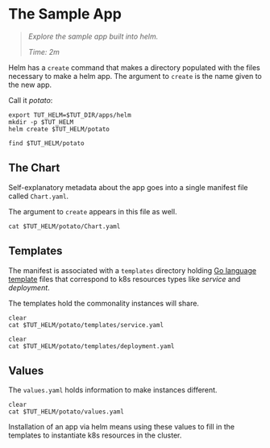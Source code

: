 # The Sample App

> _Explore the sample app built into helm._
>
> _Time: 2m_

Helm has a `create` command that makes a directory
populated with the files necessary to make a helm app.
The argument to `create` is the name given to the new
app.

Call it _potato_:

<!-- @makeSample @test -->
```
export TUT_HELM=$TUT_DIR/apps/helm
mkdir -p $TUT_HELM
helm create $TUT_HELM/potato
```

<!-- @listFiles @test -->
```
find $TUT_HELM/potato
```

## The Chart

Self-explanatory metadata about the app goes into a
single manifest file called `Chart.yaml`.

The argument to `create` appears in this file as
well.


<!-- @showChart @test -->
```
cat $TUT_HELM/potato/Chart.yaml
```

## Templates

[Go language template]: https://golang.org/pkg/text/template/

The manifest is associated with a
`templates` directory holding [Go language template]
files that correspond to k8s resources types like
_service_ and _deployment_.

The templates hold the commonality instances will share.

<!-- @showService @test -->
```
clear
cat $TUT_HELM/potato/templates/service.yaml
```

<!-- @showDeployment @test -->
```
clear
cat $TUT_HELM/potato/templates/deployment.yaml
```

## Values

The `values.yaml` holds information to
make instances different.

<!-- @showValues @test -->
```
clear
cat $TUT_HELM/potato/values.yaml
```

Installation of an app via helm means using these
values to fill in the templates to instantiate
k8s resources in the cluster.
